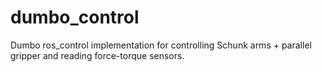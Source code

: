 dumbo_control
=============

Dumbo ros_control implementation for controlling Schunk arms  + parallel gripper and reading force-torque sensors.
